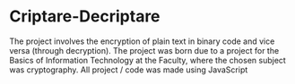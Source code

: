 # Criptare-Decriptare

The project involves the encryption of plain text in binary code and vice versa (through decryption). The project was born due to a project for the Basics of Information Technology at the Faculty, where the chosen subject was cryptography. All project / code was made using JavaScript
